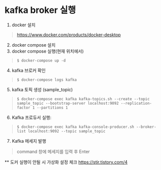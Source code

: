 # kafka broker 실행
1. docker 설치
> https://www.docker.com/products/docker-desktop
2. docker compose 설치
3. docker compose 실행(현재 위치에서)
> ``$ docker-compose up -d``
4. kafka 브로커 확인
> ``$ docker-compose logs kafka``
5. kafka 토픽 생성 (sample_topic)
> ``$ docker-compose exec kafka kafka-topics.sh --create --topic sample_topic --bootstrap-server localhost:9092 --replication-factor 1 --partitions 1``
6. Kafka 프로듀서 실행:
> ``$ docker-compose exec kafka kafka-console-producer.sh --broker-list localhost:9092 --topic sample_topic``
7. Kafka 메세지 발행
> command 창에 메세지를 입력 후 Enter
 
 

** 도커 실행이 안될 시 가상화 설정 체크
https://stir.tistory.com/4